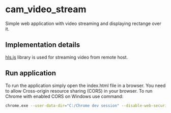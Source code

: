 # cam_video_stream
Simple web application with video streaming and displaying rectange over it.

## Implementation details
[hls.js](https://github.com/video-dev/hls.js/) library is used for streaming video from remote host.

## Run application
To run the application simply open the index.html file in a browser. You need to allow Cross-origin resource sharing (CORS) in your browser. To run Chrome with enabled CORS on Windows use command: 
```bash
chrome.exe --user-data-dir="C:/Chrome dev session" --disable-web-security
```
